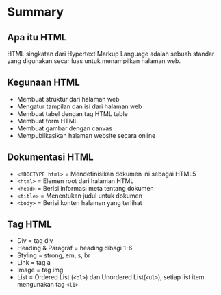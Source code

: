 # Summary
## Apa itu HTML
HTML singkatan dari Hypertext Markup Language adalah sebuah standar yang digunakan secar luas untuk menampilkan halaman web.
## Kegunaan HTML
- Membuat struktur dari halaman web
- Mengatur tampilan dan isi dari halaman web
- Membuat tabel dengan tag HTML table
- Membuat form HTML
- Membuat gambar dengan canvas
- Mempublikasikan halaman website secara online
## Dokumentasi HTML
- `<!DOCTYPE html>` = Mendefinisikan dokumen ini sebagai HTML5
- `<html>` = Elemen root dari halaman HTML
- `<head>` = Berisi informasi meta tentang dokumen
- `<title>` = Menentukan judul untuk dokumen
- `<body>` = Berisi konten halaman yang terlihat
## Tag HTML
- Div = tag div
- Heading & Paragraf = heading dibagi 1-6
- Styling = strong, em, s, br
- Link = tag a
- Image = tag img
- List = Ordered List (`<ol>`) dan Unordered List(`<ul>`), setiap list item mengunakan tag `<li>`